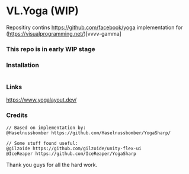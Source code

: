 # VL.Yoga (WIP)

Repositiry contins https://github.com/facebook/yoga implementation for (https://visualprogramming.net/)[vvvv-gamma]

### This repo is in early WIP stage

### Installation
```

```



### Links
https://www.yogalayout.dev/


### Credits
```
// Based on implementation by:
@Haselnussbomber https://github.com/Haselnussbomber/YogaSharp/

// Some stuff found useful:
@gilzoide https://github.com/gilzoide/unity-flex-ui
@IceReaper https://github.com/IceReaper/YogaSharp
```

Thank you guys for all the hard work.